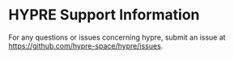 <!--
Copyright (c) 1998 Lawrence Livermore National Security, LLC and other
HYPRE Project Developers. See the top-level COPYRIGHT file for details.

SPDX-License-Identifier: (Apache-2.0 OR MIT)
-->

HYPRE Support Information
=========================

For any questions or issues concerning hypre, submit an issue at
https://github.com/hypre-space/hypre/issues.
